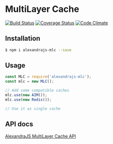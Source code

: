 # MultiLayer Cache

[![Build Status](https://travis-ci.org/alexandrajs/mlc.svg?branch=master)](https://travis-ci.org/alexandrajs/mlc)
[![Coverage Status](https://coveralls.io/repos/github/alexandrajs/mlc/badge.svg?branch=master)](https://coveralls.io/github/alexandrajs/mlc?branch=master)
[![Code Climate](https://codeclimate.com/github/alexandrajs/mlc/badges/gpa.svg)](https://codeclimate.com/github/alexandrajs/mlc)

## Installation
```bash
$ npm i alexandrajs-mlc --save
```

## Usage
```javascript
const MLC = require('alexandrajs-mlc');
const mlc = new MLC();

// Add some compatible caches
mlc.use(new AIM());
mlc.use(new Redis());

// Use it as single cache
```

## API docs
[AlexandraJS MultiLayer Cache API](http://alexandrajs.github.io/mlc/)
